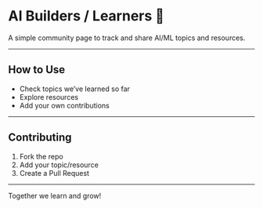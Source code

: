 # AI Builders / Learners 🚀

A simple community page to track and share AI/ML topics and resources.

---

## How to Use

- Check topics we’ve learned so far  
- Explore resources  
- Add your own contributions  

---

## Contributing

1. Fork the repo  
2. Add your topic/resource  
3. Create a Pull Request  

---

Together we learn and grow!

